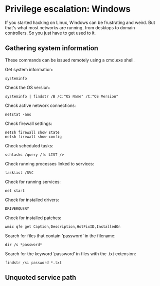 # Privilege escalation: Windows

If you started hacking on Linux, Windows can be frustrating and weird. But that's what most networks are running, from desktops to domain controllers. So you just have to get used to it.

## Gathering system information
These commands can be issued remotely using a cmd.exe shell.

Get system information:
```
systeminfo
```
Check the OS version:
```
systeminfo | findstr /B /C:"OS Name" /C:"OS Version"
```
Check active network connections:
```
netstat -ano
```
Check firewall settings:
```
netsh firewall show state
netsh firewall show config
```
Check scheduled tasks:
```
schtasks /query /fo LIST /v
```
Check running processes linked to services:
```
tasklist /SVC
```
Check for running services:
```
net start
```
Check for installed drivers:
```
DRIVERQUERY
```
Check for installed patches:
```
wmic qfe get Caption,Description,HotFixID,InstalledOn
```
Search for files that contain ‘password’ in the filename:
```
dir /s *password*
```
Search for the keyword ‘password’ in files with the .txt extension:
```
findstr /si password *.txt
```
## Unquoted service path
